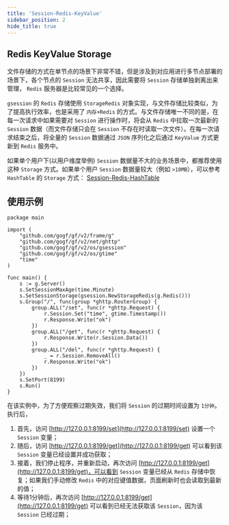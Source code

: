 ```yaml
---
title: 'Session-Redis-KeyValue'
sidebar_position: 2
hide_title: true
---
```


## Redis KeyValue Storage

文件存储的方式在单节点的场景下非常不错，但是涉及到对应用进行多节点部署的场景下，各个节点的 `Session` 无法共享，因此需要将 `Session` 存储单独剥离出来管理， `Redis` 服务器是比较常见的一个选择。

`gsession` 的 `Redis` 存储使用 `StorageRedis` 对象实现，与文件存储比较类似，为了提高执行效率，也是采用了 `内存+Redis` 的方式。与文件存储唯一不同的是，在每一次请求中如果需要对 `Session` 进行操作时，将会从 `Redis` 中拉取一次最新的 `Session` 数据（而文件存储只会在 `Session` 不存在时读取一次文件）。在每一次请求结束之后，将全量的 `Session` 数据通过 `JSON` 序列化之后通过 `KeyValue` 方式更新到 `Redis` 服务中。

如果单个用户下(以用户维度举例) `Session` 数据量不大的业务场景中，都推荐使用这种 `Storage` 方式。如果单个用户 `Session` 数据量较大（例如 `>10MB`），可以参考 `HashTable` 的 `Storage` 方式： [Session-Redis-HashTable](output/goframe-v2.4-md/WEB服务开发/Session/Session-Redis-HashTable)

## 使用示例

```
package main

import (
	"github.com/gogf/gf/v2/frame/g"
	"github.com/gogf/gf/v2/net/ghttp"
	"github.com/gogf/gf/v2/os/gsession"
	"github.com/gogf/gf/v2/os/gtime"
	"time"
)

func main() {
	s := g.Server()
	s.SetSessionMaxAge(time.Minute)
	s.SetSessionStorage(gsession.NewStorageRedis(g.Redis()))
	s.Group("/", func(group *ghttp.RouterGroup) {
		group.ALL("/set", func(r *ghttp.Request) {
			r.Session.Set("time", gtime.Timestamp())
			r.Response.Write("ok")
		})
		group.ALL("/get", func(r *ghttp.Request) {
			r.Response.Write(r.Session.Data())
		})
		group.ALL("/del", func(r *ghttp.Request) {
			_ = r.Session.RemoveAll()
			r.Response.Write("ok")
		})
	})
	s.SetPort(8199)
	s.Run()
}
```

在该实例中，为了方便观察过期失效，我们将 `Session` 的过期时间设置为 `1分钟`。执行后，

1. 首先，访问 [http://127.0.0.1:8199/set](http://127.0.0.1:8199/set) 设置一个 `Session` 变量；
2. 随后，访问 [http://127.0.0.1:8199/get](http://127.0.0.1:8199/get) 可以看到该 `Session` 变量已经设置并成功获取；
3. 接着，我们停止程序，并重新启动，再次访问 [http://127.0.0.1:8199/get](http://127.0.0.1:8199/get)，可以看到 `Session` 变量已经从 `Redis` 存储中恢复；如果我们手动修改 `Redis` 中的对应键值数据，页面刷新时也会读取到最新的值；
4. 等待1分钟后，再次访问 [http://127.0.0.1:8199/get](http://127.0.0.1:8199/get) 可以看到已经无法获取该 `Session`，因为该 `Session` 已经过期；